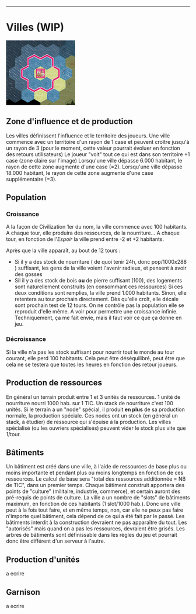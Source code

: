 ___
# Villes (WIP)
![Ville.png](media/Ville.png)
## Zone d'influence et de production
Les villes définissent l'influence et le territoire des joueurs. Une ville commence avec un territoire d'un rayon de 1 case et peuvent croître jusqu'à un rayon de 3 (pour le moment, cette valeur pourrait évoluer en fonction des retours utilisateurs)
Le joueur "voit" tout ce qui est dans son territoire +1 case (zone claire sur l'image)
Lorsqu'une ville dépasse 6.000 habitant, le rayon de cette zone augmente d'une case (=2).
Lorsqu'une ville dépasse 18.000 habitant, le rayon de cette zone augmente d'une case supplémentaire (=3).
## Population
### Croissance
A la façon de Civilization 1er du nom, la ville commence avec 100 habitants. A chaque tour, elle produira des ressources, de la nourriture...
A chaque tour, en fonction de l'*Espoir* la ville prend entre -2 et +2 habitants. 



Après que la ville apparaît, au bout de 12 tours :
 - Si il y a des stock de nourriture ( de quoi tenir 24h, donc pop/1000x288 ) suffisant, les gens de la ville voient l'avenir radieux, et pensent à avoir des gosses
 - Sil il y a des stock de bois **ou** de pierre suffisant (100), des logements sont naturellement construits (en consommant ces ressources)
Si ces deux conditions sont remplies, la ville prend 1.000 habitants. Sinon, elle retentera au tour prochain directement. Dès qu'elle croît, elle décale sont prochain test de 12 tours.
On ne contrôle pas la population elle se reproduit d'elle même.
A voir pour permettre une croissance infinie. Techniquement, ça me fait envie, mais il faut voir ce que ça donne en jeu.
### Décroissance
Si la ville n'a pas les stock suffisant pour nourrir tout le monde au tour courant, elle perd 100 habitants. Cela peut être déséquilibré, peut être que cela ne se testera que toutes les heures en fonction des retour joueurs.
## Production de ressources
En général un terrain produit entre 1 et 3 unités de ressources. 
1 unité de nourriture nourri 1000 hab. sur 1 TIC. Un stack de nourriture c'est 100 unités.
Si le terrain a un "node" spécial, il produit **en plus** de sa production normale, la production spéciale. Ces nodes ont un stock (en général un stack, à étudier) de ressource qui s'épuise à la production. Les villes spécialisé (ou les ouvriers spécialisés) peuvent vider le stock plus vite que 1/tour.
## Bâtiments
Un bâtiment est créé dans une ville, à l'aide de ressources de base plus ou moins importante et pendant plus ou moins longtemps en fonction de ces ressources. 
Le calcul de base sera "total des ressources additionnée = NB de TIC", dans un premier temps.
Chaque bâtiment construit apportera des points de "culture" (militaire, industrie, commerce), et certain auront des pré-requis de points de culture.
La ville a un nombre de "slots" de bâtiments maximum, en fonction de ces habitants (1 slot/1000 hab.).
Donc une ville peut à la fois tout faire, et en même temps, non, car elle ne peux pas faire n'importe quel bâtiment, cela dépend de ce qui a été fait par le passé.
Les bâtiments interdit à la construction devraient ne pas apparaître du tout. Les "autorisés" mais quand on a pas les ressources, devraient être grisés.
Les arbres de bâtiments sont définissable dans les règles du jeu et pourrait donc être différent d'un serveur à l'autre. 
## Production d'unités
a ecrire
## Garnison
a ecrire


